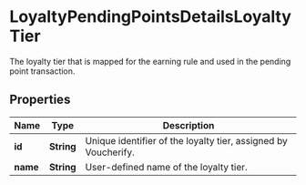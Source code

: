 

# LoyaltyPendingPointsDetailsLoyaltyTier

The loyalty tier that is mapped for the earning rule and used in the pending point transaction.

## Properties

| Name | Type | Description |
|------------ | ------------- | ------------- |
|**id** | **String** | Unique identifier of the loyalty tier, assigned by Voucherify. |
|**name** | **String** | User-defined name of the loyalty tier. |



